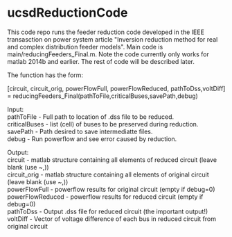# ucsdReductionCode

This code repo runs the feeder reduction code developed in the IEEE transasction on power system article "Inversion reduction method for real and complex distribution feeder models".
Main code is main/reducingFeeders_Final.m. Note the code currently only works for matlab 2014b and earlier. The rest of code will be described later.

The function has the form:

[circuit, circuit_orig, powerFlowFull, powerFlowReduced, pathToDss,voltDiff] = reducingFeeders_Final(pathToFile,criticalBuses,savePath,debug)

Input:<br>
pathToFile - Full path to location of .dss file to be reduced. <br>
criticalBuses - list (cell) of buses to be preserved during reduction. <br>
savePath - Path desired to save intermediatte files. <br>
debug - Run powerflow and see error caused by reduction. <br>

Output:<br>
circuit - matlab structure containing all elements of reduced circuit (leave blank (use ~,)) <br>
circuit_orig - matlab structure containing all elements of original circuit (leave blank (use ~,)) <br>
powerFlowFull - powerflow results for original circuit (empty if debug=0) <br>
powerFlowReduced - powerflow results for reduced circuit (empty if debug=0) <br>
pathToDss - Output .dss file for reduced circuit (the important output!) <br>
voltDiff - Vector of voltage difference of each bus in reduced circuit from original circuit <br>
